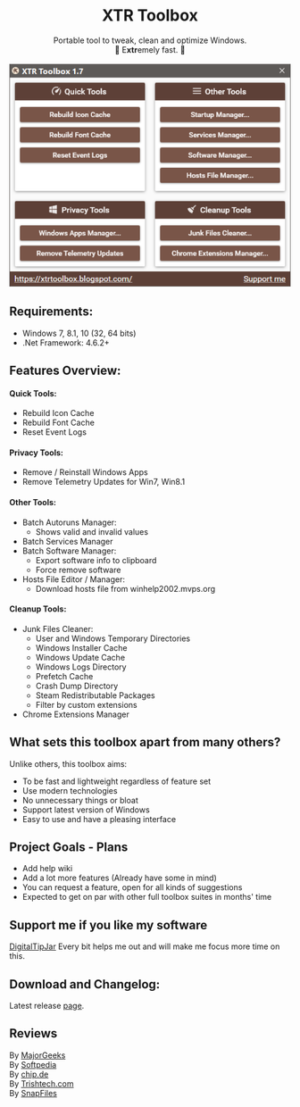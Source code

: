 <h1 align="center">
XTR Toolbox
</h1>
<p align="center">
Portable tool to tweak, clean and optimize Windows.
<br>🚀 E<b>xtr</b>emely fast. 🚀
<br>
<br>
<img src="XTR_main_screenshot.png">
</p>

## Requirements:
- Windows 7, 8.1, 10 (32, 64 bits)
- .Net Framework: 4.6.2+

## Features Overview:
#### Quick Tools:
- Rebuild Icon Cache
- Rebuild Font Cache
- Reset Event Logs

#### Privacy Tools:
- Remove / Reinstall Windows Apps
- Remove Telemetry Updates for Win7, Win8.1

#### Other Tools:
- Batch Autoruns Manager:
  - Shows valid and invalid values
- Batch Services Manager
- Batch Software Manager:
  - Export software info to clipboard
  - Force remove software
- Hosts File Editor / Manager:
  - Download hosts file from winhelp2002.mvps.org

#### Cleanup Tools: 
- Junk Files Cleaner:
  - User and Windows Temporary Directories
  - Windows Installer Cache
  - Windows Update Cache
  - Windows Logs Directory
  - Prefetch Cache
  - Crash Dump Directory
  - Steam Redistributable Packages
  - Filter by custom extensions
- Chrome Extensions Manager

## What sets this toolbox apart from many others?
Unlike others, this toolbox aims:
- To be fast and lightweight regardless of feature set
- Use modern technologies
- No unnecessary things or bloat
- Support latest version of Windows
- Easy to use and have a pleasing interface

## Project Goals - Plans
- Add help wiki
- Add a lot more features (Already have some in mind)
- You can request a feature, open for all kinds of suggestions
- Expected to get on par with other full toolbox suites in months' time

## Support me if you like my software
[DigitalTipJar](https://digitaltipjar.com/zex)
Every bit helps me out and will make me focus more time on this.

## Download and Changelog:
Latest release [page](https://github.com/Zeeex/XTR-Toolbox/releases/latest).

## Reviews
By [MajorGeeks](http://www.majorgeeks.com/files/details/xtr_toolbox.html) </br>
By [Softpedia](http://www.softpedia.com/get/PORTABLE-SOFTWARE/System/System-Enhancements/XTR-Toolbox.shtml) </br>
By [chip.de](http://www.chip.de/downloads/XTR-Toolbox_131625845.html) </br>
By [Trishtech.com](https://www.trishtech.com/2018/01/xtr-toolbox-portable-windows-tweaker-and-optimizer/) </br>
By [SnapFiles](http://www.snapfiles.com/get/xtrtoolbox.html) </br>
